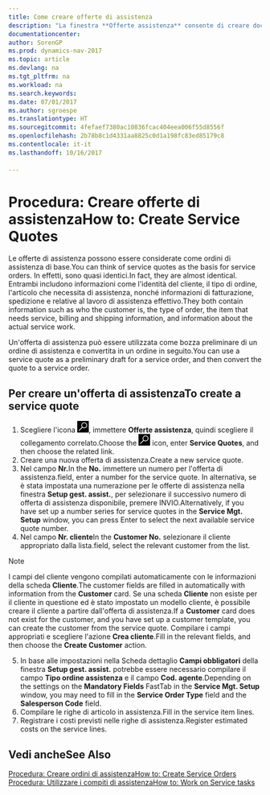 ```yaml
---
title: Come creare offerte di assistenza
description: "La finestra **Offerte assistenza** consente di creare documenti in cui vengono immesse informazioni relative a un servizio di assistenza, ad esempio riparazione e manutenzione, svolto su articoli in assistenza su richiesta del cliente. Un'offerta di assistenza può essere utilizzata come bozza preliminare di un ordine di assistenza e può essere in seguito convertita in un ordine."
documentationcenter: 
author: SorenGP
ms.prod: dynamics-nav-2017
ms.topic: article
ms.devlang: na
ms.tgt_pltfrm: na
ms.workload: na
ms.search.keywords: 
ms.date: 07/01/2017
ms.author: sgroespe
ms.translationtype: HT
ms.sourcegitcommit: 4fefaef7380ac10836fcac404eea006f55d8556f
ms.openlocfilehash: 2b78b8c1d4331aa8825c0d1a198fc83ed85179c8
ms.contentlocale: it-it
ms.lasthandoff: 10/16/2017

---
```

# <a name="how-to-create-service-quotes"></a><span data-ttu-id="f32db-104">Procedura: Creare offerte di assistenza</span><span class="sxs-lookup"><span data-stu-id="f32db-104">How to: Create Service Quotes</span></span>
<span data-ttu-id="f32db-105">Le offerte di assistenza possono essere considerate come ordini di assistenza di base.</span><span class="sxs-lookup"><span data-stu-id="f32db-105">You can think of service quotes as the basis for service orders.</span></span> <span data-ttu-id="f32db-106">In effetti, sono quasi identici.</span><span class="sxs-lookup"><span data-stu-id="f32db-106">In fact, they are almost identical.</span></span> <span data-ttu-id="f32db-107">Entrambi includono informazioni come l'identità del cliente, il tipo di ordine, l'articolo che necessita di assistenza, nonché informazioni di fatturazione, spedizione e relative al lavoro di assistenza effettivo.</span><span class="sxs-lookup"><span data-stu-id="f32db-107">They both contain information such as who the customer is, the type of order, the item that needs service, billing and shipping information, and information about the actual service work.</span></span>
 
<span data-ttu-id="f32db-108">Un'offerta di assistenza può essere utilizzata come bozza preliminare di un ordine di assistenza e convertita in un ordine in seguito.</span><span class="sxs-lookup"><span data-stu-id="f32db-108">You can use a service quote as a preliminary draft for a service order, and then convert the quote to a service order.</span></span>  
  
## <a name="to-create-a-service-quote"></a><span data-ttu-id="f32db-109">Per creare un'offerta di assistenza</span><span class="sxs-lookup"><span data-stu-id="f32db-109">To create a service quote</span></span>  
1. <span data-ttu-id="f32db-110">Scegliere l'icona ![Cerca pagina o report](media/ui-search/search_small.png "Cerca pagina o report"), immettere **Offerte assistenza**, quindi scegliere il collegamento correlato.</span><span class="sxs-lookup"><span data-stu-id="f32db-110">Choose the ![Search for Page or Report](media/ui-search/search_small.png "Search for Page or Report icon") icon, enter **Service Quotes**, and then choose the related link.</span></span>  
2. <span data-ttu-id="f32db-111">Creare una nuova offerta di assistenza.</span><span class="sxs-lookup"><span data-stu-id="f32db-111">Create a new service quote.</span></span>  
3. <span data-ttu-id="f32db-112">Nel campo **Nr.**</span><span class="sxs-lookup"><span data-stu-id="f32db-112">In the **No.**</span></span> <span data-ttu-id="f32db-113">immettere un numero per l'offerta di assistenza.</span><span class="sxs-lookup"><span data-stu-id="f32db-113">field, enter a number for the service quote.</span></span> <span data-ttu-id="f32db-114">In alternativa, se è stata impostata una numerazione per le offerte di assistenza nella finestra **Setup gest. assist.**, per selezionare il successivo numero di offerta di assistenza disponibile, premere INVIO.</span><span class="sxs-lookup"><span data-stu-id="f32db-114">Alternatively, if you have set up a number series for service quotes in the **Service Mgt. Setup** window, you can press Enter to select the next available service quote number.</span></span>  
4. <span data-ttu-id="f32db-115">Nel campo **Nr. cliente**</span><span class="sxs-lookup"><span data-stu-id="f32db-115">In the **Customer No.**</span></span>  <span data-ttu-id="f32db-116">selezionare il cliente appropriato dalla lista.</span><span class="sxs-lookup"><span data-stu-id="f32db-116">field, select the relevant customer from the list.</span></span>  

  > [!Note]  
  >  <span data-ttu-id="f32db-117">I campi del cliente vengono compilati automaticamente con le informazioni della scheda **Cliente**.</span><span class="sxs-lookup"><span data-stu-id="f32db-117">The customer fields are filled in automatically with information from the **Customer** card.</span></span> <span data-ttu-id="f32db-118">Se una scheda **Cliente** non esiste per il cliente in questione ed è stato impostato un modello cliente, è possibile creare il cliente a partire dall'offerta di assistenza.</span><span class="sxs-lookup"><span data-stu-id="f32db-118">If a **Customer** card does not exist for the customer, and you have set up a customer template, you can create the customer from the service quote.</span></span> <span data-ttu-id="f32db-119">Compilare i campi appropriati e scegliere l'azione **Crea cliente**.</span><span class="sxs-lookup"><span data-stu-id="f32db-119">Fill in the relevant fields, and then choose the **Create Customer** action.</span></span>  
  
5. <span data-ttu-id="f32db-120">In base alle impostazioni nella Scheda dettaglio **Campi obbligatori** della finestra **Setup gest. assist.** potrebbe essere necessario compilare il campo **Tipo ordine assistenza** e il campo **Cod. agente**.</span><span class="sxs-lookup"><span data-stu-id="f32db-120">Depending on the settings on the **Mandatory Fields** FastTab in the **Service Mgt. Setup** window, you may need to fill in the **Service Order Type** field and the **Salesperson Code** field.</span></span>  
6. <span data-ttu-id="f32db-121">Compilare le righe di articolo in assistenza.</span><span class="sxs-lookup"><span data-stu-id="f32db-121">Fill in the service item lines.</span></span>  
7. <span data-ttu-id="f32db-122">Registrare i costi previsti nelle righe di assistenza.</span><span class="sxs-lookup"><span data-stu-id="f32db-122">Register estimated costs on the service lines.</span></span>  
  
## <a name="see-also"></a><span data-ttu-id="f32db-123">Vedi anche</span><span class="sxs-lookup"><span data-stu-id="f32db-123">See Also</span></span>  
[<span data-ttu-id="f32db-124">Procedura: Creare ordini di assistenza</span><span class="sxs-lookup"><span data-stu-id="f32db-124">How to: Create Service Orders</span></span>](service-how-to-create-service-orders.md)  
[<span data-ttu-id="f32db-125">Procedura: Utilizzare i compiti di assistenza</span><span class="sxs-lookup"><span data-stu-id="f32db-125">How to: Work on Service tasks</span></span>](service-how-to-work-on-service-tasks.md)  

 

